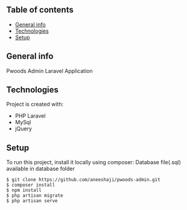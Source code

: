## Table of contents
* [General info](#general-info)
* [Technologies](#technologies)
* [Setup](#setup)

## General info
Pwoods Admin Laravel Application
	
## Technologies
Project is created with:
* PHP Laravel
* MySql
* jQuery
	
## Setup
To run this project, install it locally using composer:
Database file(.sql) available in database folder

```
$ git clone https://github.com/aneeshaji/pwoods-admin.git
$ composer install
$ npm install
$ php artisan migrate
$ php artisan serve
```

